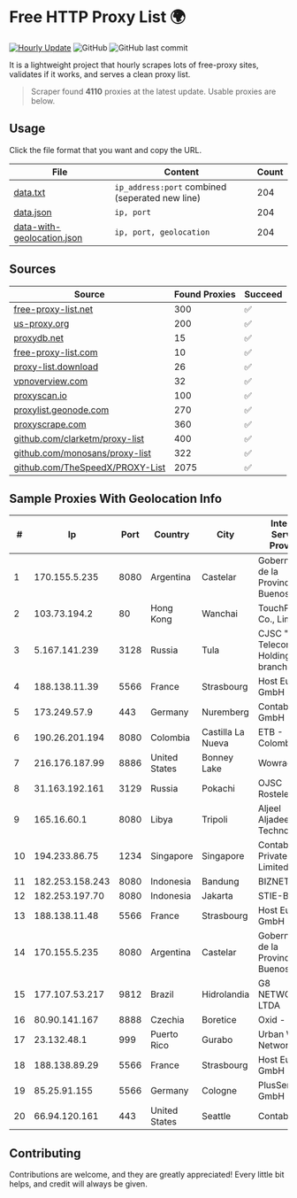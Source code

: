 
# Free HTTP Proxy List 🌍

[![Hourly Update](https://github.com/mertguvencli/http-proxy-list/actions/workflows/main.yml/badge.svg?branch=main)](https://github.com/mertguvencli/http-proxy-list/actions/workflows/main.yml)
![GitHub](https://img.shields.io/github/license/mertguvencli/http-proxy-list)
![GitHub last commit](https://img.shields.io/github/last-commit/mertguvencli/http-proxy-list)

It is a lightweight project that hourly scrapes lots of free-proxy sites, validates if it works, and serves a clean proxy list.


> Scraper found **4110** proxies at the latest update. Usable proxies are below.

## Usage

Click the file format that you want and copy the URL.


|File|Content|Count|
|----|-------|-----|
|[data.txt](https://raw.githubusercontent.com/mertguvencli/http-proxy-list/main/proxy-list/data.txt)|`ip_address:port` combined (seperated new line)|204|
|[data.json](https://raw.githubusercontent.com/mertguvencli/http-proxy-list/main/proxy-list/data.json)|`ip, port`|204|
|[data-with-geolocation.json](https://raw.githubusercontent.com/mertguvencli/http-proxy-list/main/proxy-list/data-with-geolocation.json)|`ip, port, geolocation`|204|

## Sources

|Source|Found Proxies|Succeed|
|------|-------------|-------|
|[free-proxy-list.net](https://free-proxy-list.net)|300|✅|
|[us-proxy.org](https://www.us-proxy.org)|200|✅|
|[proxydb.net](http://proxydb.net)|15|✅|
|[free-proxy-list.com](https://free-proxy-list.com/?page=&port=&type%5B%5D=http&type%5B%5D=https&up_time=0&search=Search)|10|✅|
|[proxy-list.download](https://www.proxy-list.download/HTTP)|26|✅|
|[vpnoverview.com](https://vpnoverview.com/privacy/anonymous-browsing/free-proxy-servers)|32|✅|
|[proxyscan.io](https://www.proxyscan.io)|100|✅|
|[proxylist.geonode.com](https://proxylist.geonode.com/api/proxy-list?limit=300&page=1&sort_by=lastChecked&sort_type=desc&protocols=http,https)|270|✅|
|[proxyscrape.com](https://api.proxyscrape.com/v2/?request=displayproxies&protocol=http&timeout=10000&country=all&ssl=all&anonymity=all)|360|✅|
|[github.com/clarketm/proxy-list](https://raw.githubusercontent.com/clarketm/proxy-list/master/proxy-list-raw.txt)|400|✅|
|[github.com/monosans/proxy-list](https://raw.githubusercontent.com/monosans/proxy-list/main/proxies/http.txt)|322|✅|
|[github.com/TheSpeedX/PROXY-List](https://raw.githubusercontent.com/TheSpeedX/PROXY-List/master/http.txt)|2075|✅|


## Sample Proxies With Geolocation Info

|#|Ip|Port|Country|City|Internet Service Provider|
|-|--|----|-------|----|-------------------------|
|1|170.155.5.235|8080|Argentina|Castelar|Gobernacion de la Provincia de Buenos Aires|
|2|103.73.194.2|80|Hong Kong|Wanchai|TouchPal HK Co., Limited|
|3|5.167.141.239|3128|Russia|Tula|CJSC "ER-Telecom Holding" Tula branch|
|4|188.138.11.39|5566|France|Strasbourg|Host Europe GmbH|
|5|173.249.57.9|443|Germany|Nuremberg|Contabo GmbH|
|6|190.26.201.194|8080|Colombia|Castilla La Nueva|ETB - Colombia|
|7|216.176.187.99|8886|United States|Bonney Lake|Wowrack.com|
|8|31.163.192.161|3129|Russia|Pokachi|OJSC Rostelecom|
|9|165.16.60.1|8080|Libya|Tripoli|Aljeel Aljadeed For Technology|
|10|194.233.86.75|1234|Singapore|Singapore|Contabo Asia Private Limited|
|11|182.253.158.243|8080|Indonesia|Bandung|BIZNET|
|12|182.253.197.70|8080|Indonesia|Jakarta|STIE-BPD|
|13|188.138.11.48|5566|France|Strasbourg|Host Europe GmbH|
|14|170.155.5.235|8080|Argentina|Castelar|Gobernacion de la Provincia de Buenos Aires|
|15|177.107.53.217|9812|Brazil|Hidrolandia|G8 NETWORKS LTDA|
|16|80.90.141.167|8888|Czechia|Boretice|Oxid - III|
|17|23.132.48.1|999|Puerto Rico|Gurabo|Urban Wifi Networks LLC|
|18|188.138.89.29|5566|France|Strasbourg|Host Europe GmbH|
|19|85.25.91.155|5566|Germany|Cologne|PlusServer GmbH|
|20|66.94.120.161|443|United States|Seattle|Contabo Inc.|



## Contributing

Contributions are welcome, and they are greatly appreciated! Every
little bit helps, and credit will always be given.

